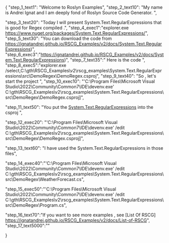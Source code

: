 {
    "step_1_text1": "Welcome to Roslyn Examples",
    "step_2_text10": "My name is Andrei Ignat and I am deeply fond of Roslyn Source Code Generator. ",

"step_3_text20": "Today I will present System.Text.RegularExpressions  that is good for Regex compiled .",
"step_4_exec1":"explorer.exe https://www.nuget.org/packages/System.Text.RegularExpressions/",
"step_5_text30": "You can download the code from https://ignatandrei.github.io/RSCG_Examples/v2/docs/System.Text.RegularExpressions)",
"step_6_exec3":"https://ignatandrei.github.io/RSCG_Examples/v2/docs/System.Text.RegularExpressions)",
"step_7_text35":" Here is the code ",
"step_8_exec5":"explorer.exe /select,C:\\gth\\RSCG_Examples\\v2\\rscg_examples\\System.Text.RegularExpressions\\src\\DemoRegex\\DemoRegex.csproj",
"step_9_text40": "So , let's start the project ",
"step_10_exec10": "'C:\\Program Files\\Microsoft Visual Studio\\2022\\Community\\Common7\\IDE\\devenv.exe' C:\\gth\\RSCG_Examples\\v2\\rscg_examples\\System.Text.RegularExpressions\\src\\DemoRegex\\DemoRegex.csproj]",

"step_11_text50": "You put the  [System.Text.RegularExpressions](https://www.nuget.org/packages/System.Text.RegularExpressions/) into the csproj ",

"step_12_exec20": "'C:\\Program Files\\Microsoft Visual Studio\\2022\\Community\\Common7\\IDE\\devenv.exe' /edit C:\\gth\\RSCG_Examples\\v2\\rscg_examples\\System.Text.RegularExpressions\\src\\DemoRegex\\DemoRegex.csproj]",

"step_13_text60": "I have used the System.Text.RegularExpressions in those files",


"step_14_exec40":"'C:\\Program Files\\Microsoft Visual Studio\\2022\\Community\\Common7\\IDE\\devenv.exe' /edit C:\\gth\\RSCG_Examples\\v2\\rscg_examples\\System.Text.RegularExpressions\\src\\DemoRegex\\WeatherForecast.cs",

"step_15_exec50":"'C:\\Program Files\\Microsoft Visual Studio\\2022\\Community\\Common7\\IDE\\devenv.exe' /edit C:\\gth\\RSCG_Examples\\v2\\rscg_examples\\System.Text.RegularExpressions\\src\\DemoRegex\\Program.cs",

"step_16_text70":"If you want to see more examples , see  [List Of RSCG] https://ignatandrei.github.io/RSCG_Examples/v2/docs/List-of-RSCG",
"step_17_text5000":""

}
